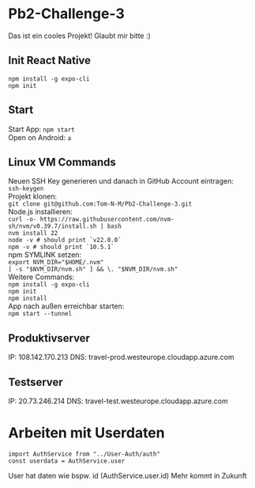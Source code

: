 # Pb2-Challenge-3
Das ist ein cooles Projekt!
Glaubt mir bitte :)
## Init React Native
``npm install -g expo-cli`` <br>
``npm init``

## Start
Start App: 
``npm start`` <br>
Open on Android: 
``a``

## Linux VM Commands
Neuen SSH Key generieren und danach in GitHub Account eintragen: <br>
``ssh-keygen `` <br>
Projekt klonen: <br>
``git clone git@github.com:Tom-N-M/Pb2-Challenge-3.git`` <br>
Node.js installieren: <br>
``curl -o- https://raw.githubusercontent.com/nvm-sh/nvm/v0.39.7/install.sh | bash`` <br>
``nvm install 22`` <br>
``node -v # should print `v22.0.0` `` <br>
``npm -v # should print `10.5.1` `` <br>
npm SYMLINK setzen: <br>
``export NVM_DIR="$HOME/.nvm"`` <br>
``[ -s "$NVM_DIR/nvm.sh" ] && \. "$NVM_DIR/nvm.sh"  `` <br>
Weitere Commands: <br>
``npm install -g expo-cli`` <br>
``npm init`` <br>
``npm install`` <br>
App nach außen erreichbar starten: <br>
``npm start --tunnel`` <br>

## Produktivserver
IP: 108.142.170.213
DNS: travel-prod.westeurope.cloudapp.azure.com

## Testserver
IP: 20.73.246.214
DNS: travel-test.westeurope.cloudapp.azure.com

# Arbeiten mit Userdaten
```
import AuthService from "../User-Auth/auth"
const userdata = AuthService.user
```
User hat daten wie bspw. id (AuthService.user.id)
Mehr kommt in Zukunft